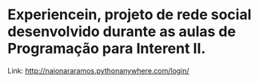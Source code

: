 # Experiencein, projeto de rede social desenvolvido durante as aulas de Programação para Interent II.

Link: http://naionararamos.pythonanywhere.com/login/
